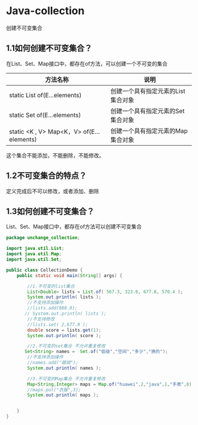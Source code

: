 # Java-collection
创建不可变集合
## 1.1如何创建不可变集合？

在List、Set、Map接口中，都存在of方法，可以创建一个不可变的集合

| 方法名称                                  | 说明                               |
| ----------------------------------------- | ---------------------------------- |
| static  <E> List<E> of(E…elements)        | 创建一个具有指定元素的List集合对象 |
| static  <E> Set<E> of(E…elements)         | 创建一个具有指定元素的Set集合对象  |
| static <K  , V>  Map<K，V> of(E…elements) | 创建一个具有指定元素的Map集合对象  |

这个集合不能添加，不能删除，不能修改。

## 1.2不可变集合的特点？

定义完成后不可以修改，或者添加、删除

## 1.3如何创建不可变集合？

List、Set、Map接口中，都存在of方法可以创建不可变集合

```java
package unchange_collection;

import java.util.List;
import java.util.Map;
import java.util.Set;

public class CollectionDemo {
    public static void main(String[] args) {

        //1.不可变的list集合
        List<Double> lists = List.of( 567.3, 323.6, 677.8, 570.4 );
        System.out.println( lists );
        //不支持添加操作
        //lists.add(988.0);
       // System.out.println( lists );
        //不支持修改
        //lists.set( 2,677.9 );
        double score = lists.get(1);
        System.out.println( score );

        //2.不可变的set集合 不允许重复修改
       Set<String> names =  Set.of("低级","空间","多少","换的");
        //不支持添加操作
        //names.add("跟胡");
        System.out.println( names );

        //3.不可变的Map集合 不允许重复修改
        Map<String,Integer> maps = Map.of("huawei",2,"java",1,"手表",8);
        //maps.put("衣服",3);
        System.out.println( maps );


    }
}
```
